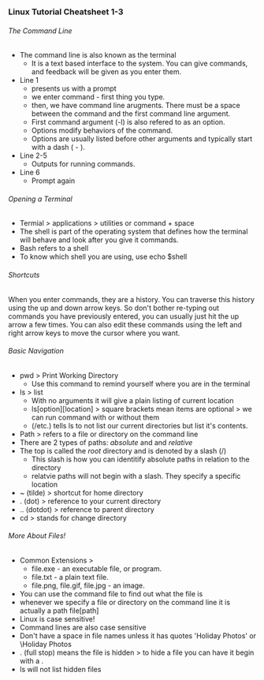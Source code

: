 ### Linux Tutorial Cheatsheet 1-3 ###
###### The Command Line
- The command line is also known as the terminal 
  - It is a text based interface to the system. You can give commands, and feedback will be given as you enter them. 
- Line 1
  - presents us with a prompt
   - we enter command - first thing you type. 
   - then, we have command line arugments. There must be a space between the command and the first command line argument. 
   - First command argument (-l) is also refered to as an option. 
   - Options modify behaviors of the command. 
   - Options are usually listed before other arguments and typically start with a dash ( - ).
- Line 2-5 
   - Outputs for running commands. 
- Line 6 
   - Prompt again
###### Opening a Terminal
- Termial > applications > utilities or command + space
- The shell is part of the operating system that defines how the terminal will behave and look after you give it commands. 
- Bash refers to a shell
- To know which shell you are using, use echo $shell 
###### Shortcuts
When you enter commands, they are a history. You can traverse this history using the up and down arrow keys. So don't bother re-typing out commands you have previously entered, you can usually just hit the up arrow a few times. You can also edit these commands using the left and right arrow keys to move the cursor where you want.

###### Basic Navigation
- pwd > Print Working Directory
  - Use this command to remind yourself where you are in the terminal
- ls > list 
  - With no arguments it will give a plain listing of current location 
  - ls[option][location] > square brackets mean items are optional > we can run command with or without them
  - (/etc.) tells ls to not list our current directories but list it's contents.
- Path > refers to a file or directory on the command line 
- There are 2 types of paths: *absolute* and and *relative*
- The top is called the *root* directory and is denoted by a slash (/)
  - This slash is how you can identitify absolute paths in relation to the directory
  - relatvie paths will not begin with a slash. They specify a specific location 
- ~ (tilde) > shortcut for home directory 
- . (dot) > reference to your current directory
- .. (dotdot) > reference to parent directory
- cd > stands for change directory

###### More About Files!
- Common Extensions > 
  - file.exe - an executable file, or program.
  - file.txt - a plain text file.
  - file.png, file.gif, file.jpg - an image.
- You can use the command file to find out what the file is 
-  whenever we specify a file or directory on the command line it is actually a path file[path]
-  Linux is case sensitive!
-  Command lines are also case sensitive
-  Don't have a space in file names unless it has quotes 'Holiday Photos' or \Holiday Photos
-  . (full stop) means the file is hidden > to hide a file you can have it begin with a . 
-  ls will not list hidden files
